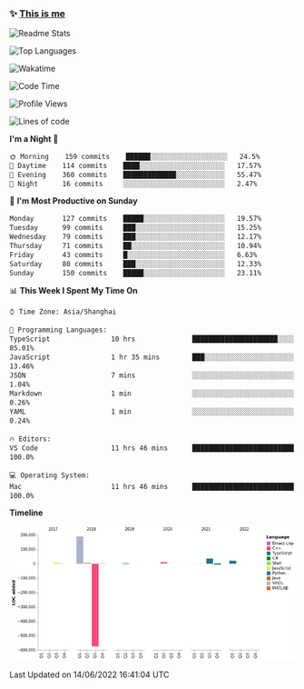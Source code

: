 <!--

**icyzeroice/icyzeroice** is a ✨ _special_ ✨ repository because its `README.md` (this file) appears on your GitHub profile.

Here are some ideas to get you started:

- 🔭 I’m currently working on ...
- 🌱 I’m currently learning ...
- 👯 I’m looking to collaborate on ...
- 🤔 I’m looking for help with ...
- 💬 Ask me about ...
- 📫 How to reach me: ...
- 😄 Pronouns: ...
- ⚡ Fun fact: ...

-->

### ✨ [This is me](https://shakugan.fandom.com/wiki/Serment)

![Readme Stats](https://github-readme-stats.vercel.app/api?username=icyzeroice)

![Top Languages](https://github-readme-stats.vercel.app/api/top-langs/?username=icyzeroice&exclude_repo=scutie2015-digimon&layout=compact&langs_count=5)

![Wakatime](https://github-readme-stats.vercel.app/api/wakatime?username=icyzeroice)

<!--START_SECTION:waka-->
![Code Time](http://img.shields.io/badge/Code%20Time-0%20secs-blue)

![Profile Views](http://img.shields.io/badge/Profile%20Views-0-blue)

![Lines of code](https://img.shields.io/badge/From%20Hello%20World%20I%27ve%20Written--294%20Thousand%20lines%20of%20code-blue)

**I'm a Night 🦉** 

```text
🌞 Morning    159 commits    ██████░░░░░░░░░░░░░░░░░░░   24.5% 
🌆 Daytime    114 commits    ████░░░░░░░░░░░░░░░░░░░░░   17.57% 
🌃 Evening    360 commits    █████████████░░░░░░░░░░░░   55.47% 
🌙 Night      16 commits     ░░░░░░░░░░░░░░░░░░░░░░░░░   2.47%

```
📅 **I'm Most Productive on Sunday** 

```text
Monday       127 commits    █████░░░░░░░░░░░░░░░░░░░░   19.57% 
Tuesday      99 commits     ███░░░░░░░░░░░░░░░░░░░░░░   15.25% 
Wednesday    79 commits     ███░░░░░░░░░░░░░░░░░░░░░░   12.17% 
Thursday     71 commits     ██░░░░░░░░░░░░░░░░░░░░░░░   10.94% 
Friday       43 commits     █░░░░░░░░░░░░░░░░░░░░░░░░   6.63% 
Saturday     80 commits     ███░░░░░░░░░░░░░░░░░░░░░░   12.33% 
Sunday       150 commits    █████░░░░░░░░░░░░░░░░░░░░   23.11%

```


📊 **This Week I Spent My Time On** 

```text
⌚︎ Time Zone: Asia/Shanghai

💬 Programming Languages: 
TypeScript               10 hrs              █████████████████████░░░░   85.01% 
JavaScript               1 hr 35 mins        ███░░░░░░░░░░░░░░░░░░░░░░   13.46% 
JSON                     7 mins              ░░░░░░░░░░░░░░░░░░░░░░░░░   1.04% 
Markdown                 1 min               ░░░░░░░░░░░░░░░░░░░░░░░░░   0.26% 
YAML                     1 min               ░░░░░░░░░░░░░░░░░░░░░░░░░   0.24%

🔥 Editors: 
VS Code                  11 hrs 46 mins      █████████████████████████   100.0%

💻 Operating System: 
Mac                      11 hrs 46 mins      █████████████████████████   100.0%

```

**Timeline**

![Chart not found](https://raw.githubusercontent.com/icyzeroice/icyzeroice/main/charts/bar_graph.png) 


 Last Updated on 14/06/2022 16:41:04 UTC
<!--END_SECTION:waka-->

<!--

### Related
- https://github.com/abhisheknaiidu/awesome-github-profile-readme
- https://github.com/coderjojo/creative-profile-readme
- https://github.com/elangosundar/awesome-README-templates
- https://github.com/durgeshsamariya/awesome-github-profile-readme-templates
- https://github.com/anmol098/waka-readme-stats

-->
